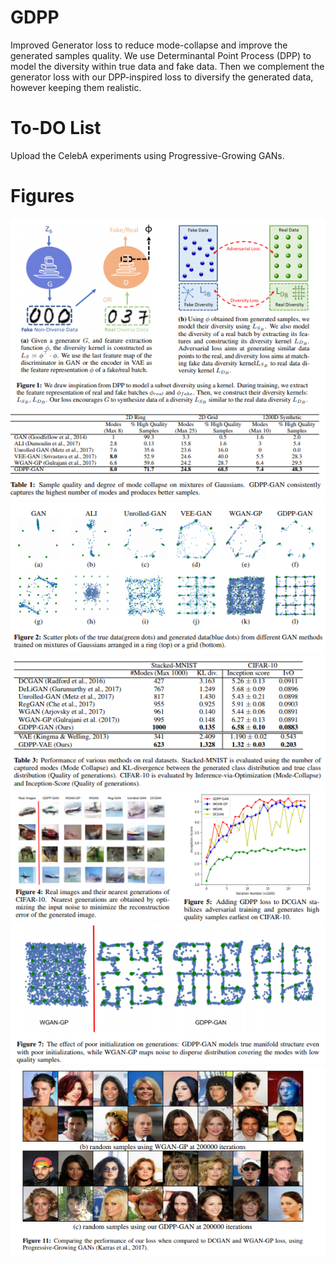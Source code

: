 # GDPP
Improved Generator loss to reduce mode-collapse and improve the generated samples quality. We use Determinantal Point Process (DPP) to model the diversity within true data and fake data. Then we complement the generator loss with our DPP-inspired loss to diversify the generated data, however keeping them realistic.


# To-DO List
Upload the CelebA experiments using Progressive-Growing GANs.


# Figures

![alt text](https://github.com/M-Elfeki/GDPP/blob/master/Figures/Fig_1.png)
![alt text](https://github.com/M-Elfeki/GDPP/blob/master/Figures/Fig_2.png)
![alt text](https://github.com/M-Elfeki/GDPP/blob/master/Figures/Fig_3.png)
![alt text](https://github.com/M-Elfeki/GDPP/blob/master/Figures/Fig_4.png)
![alt text](https://github.com/M-Elfeki/GDPP/blob/master/Figures/Fig_5.png)
![alt text](https://github.com/M-Elfeki/GDPP/blob/master/Figures/Fig_6.png)
![alt text](https://github.com/M-Elfeki/GDPP/blob/master/Figures/Fig_7.png)
